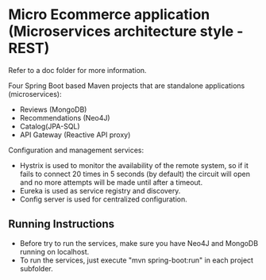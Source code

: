 # Micro Ecommerce application (Microservices architecture style - REST)

Refer to a doc folder for more information.

 Four Spring Boot based Maven projects that are standalone applications (microservices):

- Reviews (MongoDB)
- Recommendations (Neo4J)
- Catalog(JPA-SQL)
- API Gateway (Reactive API proxy)

Configuration and management services:

- Hystrix is used to monitor the availability of the remote system, so if it fails to connect 20 times in 5 seconds (by default) the circuit will open and no more attempts will be made until after a timeout.
- Eureka is used as service registry and discovery.
- Config server is used for centralized configuration.


## Running Instructions
- Before try to run the services, make sure you have Neo4J and MongoDB running on localhost.
- To run the services, just execute "mvn spring-boot:run" in each project subfolder.